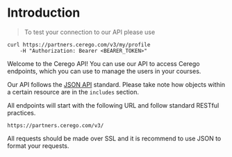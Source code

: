 # Introduction

> To test your connection to our API please use

```shell
curl https://partners.cerego.com/v3/my/profile
    -H "Authorization: Bearer <BEARER_TOKEN>"
```



Welcome to the Cerego API! You can use our API to access Cerego endpoints, which you can use to manage the users in your courses.

Our API follows the [JSON API](http://jsonapi.org/) standard. Please take note how objects within a certain resource are in the `includes` section.

All endpoints will start with the following URL and follow standard RESTful practices.

`https://partners.cerego.com/v3/`

All requests should be made over SSL and it is recommend to use JSON to format your requests.

